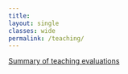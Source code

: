 ```yaml
---
title: 
layout: single
classes: wide
permalink: /teaching/
---
```

[Summary of teaching evaluations](/files/summary_of_evaluations.pdf)
